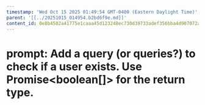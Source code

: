 ```yaml
---
timestamp: 'Wed Oct 15 2025 01:49:54 GMT-0400 (Eastern Daylight Time)'
parent: '[[../20251015_014954.b2bd6f9e.md]]'
content_id: 0e8b4502a41775e1caaa45d123248ec730d39733adef356bba4d907072a35f0e
---
```


# prompt: Add a query (or queries?) to check if a user exists. Use Promise\<boolean\[]> for the return type.
